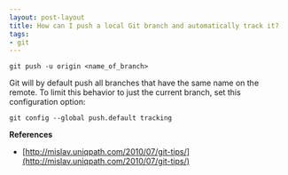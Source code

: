 ```yaml
---
layout: post-layout
title: How can I push a local Git branch and automatically track it?
tags:
- git
---
```


    git push -u origin <name_of_branch>

Git will by default push all branches that have the same name on the remote. To
limit this behavior to just the current branch, set this configuration option:

    git config --global push.default tracking

**References**  

- [http://mislav.uniqpath.com/2010/07/git-tips/](http://mislav.uniqpath.com/2010/07/git-tips/)

